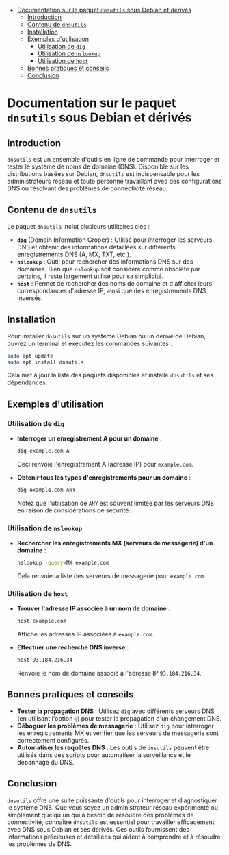 - [Documentation sur le paquet `dnsutils` sous Debian et dérivés](#documentation-sur-le-paquet-dnsutils-sous-debian-et-dérivés)
  - [Introduction](#introduction)
  - [Contenu de `dnsutils`](#contenu-de-dnsutils)
  - [Installation](#installation)
  - [Exemples d'utilisation](#exemples-dutilisation)
    - [Utilisation de `dig`](#utilisation-de-dig)
    - [Utilisation de `nslookup`](#utilisation-de-nslookup)
    - [Utilisation de `host`](#utilisation-de-host)
  - [Bonnes pratiques et conseils](#bonnes-pratiques-et-conseils)
  - [Conclusion](#conclusion)


# Documentation sur le paquet `dnsutils` sous Debian et dérivés

## Introduction

`dnsutils` est un ensemble d'outils en ligne de commande pour interroger et tester le système de noms de domaine (DNS). Disponible sur les distributions basées sur Debian, `dnsutils` est indispensable pour les administrateurs réseau et toute personne travaillant avec des configurations DNS ou résolvant des problèmes de connectivité réseau.

## Contenu de `dnsutils`

Le paquet `dnsutils` inclut plusieurs utilitaires clés :

- **`dig`** (Domain Information Groper) : Utilisé pour interroger les serveurs DNS et obtenir des informations détaillées sur différents enregistrements DNS (A, MX, TXT, etc.).
- **`nslookup`** : Outil pour rechercher des informations DNS sur des domaines. Bien que `nslookup` soit considéré comme obsolète par certains, il reste largement utilisé pour sa simplicité.
- **`host`** : Permet de rechercher des noms de domaine et d'afficher leurs correspondances d'adresse IP, ainsi que des enregistrements DNS inversés.

## Installation

Pour installer `dnsutils` sur un système Debian ou un dérivé de Debian, ouvrez un terminal et exécutez les commandes suivantes :

```bash
sudo apt update
sudo apt install dnsutils
```

Cela met à jour la liste des paquets disponibles et installe `dnsutils` et ses dépendances.

## Exemples d'utilisation

### Utilisation de `dig`

- **Interroger un enregistrement A pour un domaine** :
  
  ```bash
  dig example.com A
  ```
  
  Ceci renvoie l'enregistrement A (adresse IP) pour `example.com`.

- **Obtenir tous les types d'enregistrements pour un domaine** :
  
  ```bash
  dig example.com ANY
  ```
  
  Notez que l'utilisation de `ANY` est souvent limitée par les serveurs DNS en raison de considérations de sécurité.

### Utilisation de `nslookup`

- **Rechercher les enregistrements MX (serveurs de messagerie) d'un domaine** :
  
  ```bash
  nslookup -query=MX example.com
  ```
  
  Cela renvoie la liste des serveurs de messagerie pour `example.com`.

### Utilisation de `host`

- **Trouver l'adresse IP associée à un nom de domaine** :
  
  ```bash
  host example.com
  ```
  
  Affiche les adresses IP associées à `example.com`.

- **Effectuer une recherche DNS inverse** :
  
  ```bash
  host 93.184.216.34
  ```
  
  Renvoie le nom de domaine associé à l'adresse IP `93.184.216.34`.

## Bonnes pratiques et conseils

- **Tester la propagation DNS** : Utilisez `dig` avec différents serveurs DNS (en utilisant l'option `@`) pour tester la propagation d'un changement DNS.
- **Déboguer les problèmes de messagerie** : Utilisez `dig` pour interroger les enregistrements MX et vérifier que les serveurs de messagerie sont correctement configurés.
- **Automatiser les requêtes DNS** : Les outils de `dnsutils` peuvent être utilisés dans des scripts pour automatiser la surveillance et le dépannage du DNS.

## Conclusion

`dnsutils` offre une suite puissante d'outils pour interroger et diagnostiquer le système DNS. Que vous soyez un administrateur réseau expérimenté ou simplement quelqu'un qui a besoin de résoudre des problèmes de connectivité, connaître `dnsutils` est essentiel pour travailler efficacement avec DNS sous Debian et ses dérivés. Ces outils fournissent des informations précieuses et détaillées qui aident à comprendre et à résoudre les problèmes de DNS.